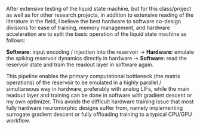 After extensive testing of the liquid state machine, but for this class/project as well as for other research projects, in addition to extensive reading of the literature in the field, I believe the best hardware to software co-design divisions for ease of training, memory management, and hardware acceleration are to split the basic operation of the liquid state machine as follows:

**Software:** input encoding / injection into the reservoir -> **Hardware:** emulate the spiking reservoir dynamics directly in hardware -> **Software:** read the reservoir state and train the readout layer in software again.

This pipeline enables the primary computational bottleneck (the matrix operations) of the reservoir to be emulated in a highly parallel / simultaneous way in hardware, preferably with analog LIFs, while the main readout layer and training can be done in software with gradient descent or my own optimizer. This avoids the difficult hardware training issue that most fully hardware neuromorphic designs suffer from, namely implementing surrogate gradient descent or fully offloading training to a typical CPU/GPU workflow.
